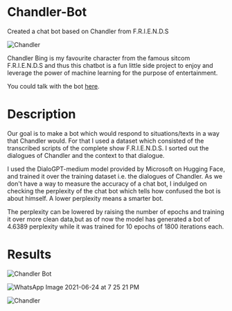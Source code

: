 # Chandler-Bot

Created a chat bot based on Chandler from F.R.I.E.N.D.S

![Chandler](https://user-images.githubusercontent.com/71517788/123321024-1c126680-d550-11eb-9ba7-32828a5875bf.jpg)

Chandler Bing is my favourite character from the famous sitcom F.R.I.E.N.D.S
and thus this chatbot is a fun little side project to enjoy and leverage the
power of machine learning for the purpose of entertainment.

You could talk with the bot [here](https://huggingface.co/Saviour/ChandlerBot).

# Description

Our goal is to make a bot which would respond to situations/texts in a way that Chandler would. For
that I used a dataset which consisted of the transcribed scripts of the complete show F.R.I.E.N.D.S. I
sorted out the dialogues of Chandler and the context to that dialogue.

I used the DialoGPT-medium model provided by Microsoft on Hugging Face, and trained it over the
training dataset i.e. the dialogues of Chandler. As we don't have a way to measure the accuracy of
a chat bot, I indulged on checking the perplexity of the chat bot which tells how confused the bot is
about himself. A lower perplexity means a smarter bot.

The perplexity can be lowered by raising the number of epochs and training it over more clean data,but as of
now the model has generated a bot of 4.6389 perplexity while it was trained for 10 epochs of 1800 iterations each.

# Results

![Chandler Bot](https://user-images.githubusercontent.com/71517788/123322107-7cee6e80-d551-11eb-8e3a-78251e47785b.PNG)

![WhatsApp Image 2021-06-24 at 7 25 21 PM](https://user-images.githubusercontent.com/71517788/123322182-98f21000-d551-11eb-8db0-cf0694ac1c26.jpeg)

![Chandler](https://user-images.githubusercontent.com/71517788/123333180-09535e00-d55f-11eb-9b43-1e7498600323.PNG)
